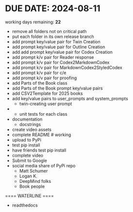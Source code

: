 
# DUE DATE: 2024-08-11
working days remaining: **22**

- remove all folders not on critical path
- put each folder in its own release branch
- add prompt key/value pair for Twin Creation
- add prompt key/value pair for Outline Creation
- add add prompt key/value pair for Codex Creation
- add prompt k/v pair for Reader response
- add prompt k/v pair for Codex2MarkdownCodex
- add prompt k/v pair for MarkdownCodex2StyledCodex
- add prompt k/v pair for c/e
- add prompt k/v pair for proofing
- add Parts of the Book class
- add Parts of the Book prompt key/value pairs
- add CSV2Template for 2025 books
- add key/value pairs to user_prompts and system_prompts
  - twin-creating user prompt
- - unit tests for each class
- documentation
  - docstrings
- create video assets
- complete README # working
- upload to PyPi
- test pip install
- have friends test pip install
- complete video
- Submit to Google
- social media share of PyPi repo
  - Matt Schumer
  - Logan K.
  - DeepMind folks
  - Book people

==== WATERLINE ====
  - readthedocs